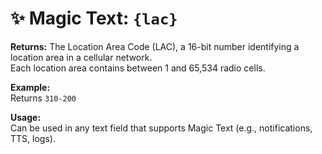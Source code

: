# ✨ Magic Text: `{lac}`

**Returns:** The Location Area Code (LAC), a 16-bit number identifying a location area in a cellular network.  
Each location area contains between 1 and 65,534 radio cells.

**Example:**  
Returns `310-200`

**Usage:**  
Can be used in any text field that supports Magic Text (e.g., notifications, TTS, logs).
